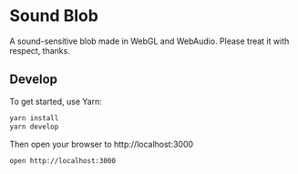 # Sound Blob

A sound-sensitive blob made in WebGL and WebAudio. Please treat it with respect, thanks.

## Develop

To get started, use Yarn:

```sh
yarn install
yarn develop
```

Then open your browser to http://localhost:3000

```sh
open http://localhost:3000
```
